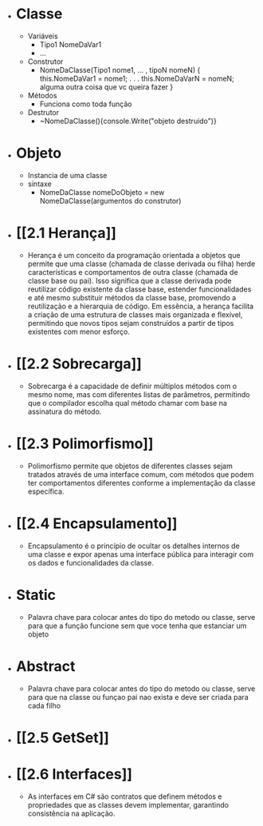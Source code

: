 
- # Classe
	- Variáveis
		- Tipo1 NomeDaVar1
		- ...
	- Construtor
		- NomeDaClasse(Tipo1 nome1, ... , tipoN nomeN)
			{
				this.NomeDaVar1 = nome1;
				.
				.
				.
				this.NomeDaVarN = nomeN;
				alguma outra coisa que vc queira fazer
			}
	- Métodos
		- Funciona como toda função
	- Destrutor
		- ~NomeDaClasse(){console.Write("objeto destruido")}

- # Objeto
	- Instancia de uma classe
	- sintaxe
		- NomeDaClasse nomeDoObjeto = new NomeDaClasse(argumentos do  construtor)
- # [[2.1 Herança]]
	- Herança é um conceito da programação orientada a objetos que permite que uma classe (chamada de classe derivada ou filha) herde características e comportamentos de outra classe (chamada de classe base ou pai). Isso significa que a classe derivada pode reutilizar código existente da classe base, estender funcionalidades e até mesmo substituir métodos da classe base, promovendo a reutilização e a hierarquia de código. Em essência, a herança facilita a criação de uma estrutura de classes mais organizada e flexível, permitindo que novos tipos sejam construídos a partir de tipos existentes com menor esforço.
- # [[2.2 Sobrecarga]]
	- Sobrecarga é a capacidade de definir múltiplos métodos com o mesmo nome, mas com diferentes listas de parâmetros, permitindo que o compilador escolha qual método chamar com base na assinatura do método.

- # [[2.3 Polimorfismo]]
	- Polimorfismo permite que objetos de diferentes classes sejam tratados através de uma interface comum, com métodos que podem ter comportamentos diferentes conforme a implementação da classe específica.
- # [[2.4 Encapsulamento]]
	- Encapsulamento é o princípio de ocultar os detalhes internos de uma classe e expor apenas uma interface pública para interagir com os dados e funcionalidades da classe.
- # Static
	- Palavra chave para colocar antes do tipo do metodo ou classe, serve para que a função funcione sem que voce tenha que estanciar um objeto 
- # Abstract
	-  Palavra chave para colocar antes do tipo do metodo ou classe, serve para que na classe ou funçao pai nao exista e deve ser criada para cada filho
- # [[2.5 GetSet]]
- # [[2.6 Interfaces]]
	- As interfaces em C# são contratos que definem métodos e propriedades que as classes devem implementar, garantindo consistência na aplicação.